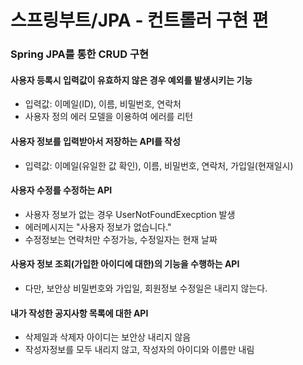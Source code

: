 # 스프링부트/JPA - 컨트롤러 구현 편

### Spring JPA를 통한 CRUD 구현


#### 사용자 등록시 입력값이 유효하지 않은 경우 예외를 발생시키는 기능
- 입력값: 이메일(ID), 이름, 비밀번호, 연락처
- 사용자 정의 에러 모델을 이용하여 에러를 리턴


#### 사용자 정보를 입력받아서 저장하는 API를 작성
- 입력값: 이메일(유일한 값 확인), 이름, 비밀번호, 연락처, 가입일(현재일시)


#### 사용자 수정를 수정하는 API
- 사용자 정보가 없는 경우 UserNotFoundExecption 발생
- 에러메시지는 "사용자 정보가 없습니다."
- 수정정보는 연략처만 수정가능, 수정일자는 현재 날짜


#### 사용자 정보 조회(가입한 아이디에 대한)의 기능을 수행하는 API
- 다만, 보안상 비밀번호와 가입일, 회원정보 수정일은 내리지 않는다.


#### 내가 작성한 공지사항 목록에 대한 API
- 삭제일과 삭제자 아이디는 보안상 내리지 않음
- 작성자정보를 모두 내리지 않고, 작성자의 아이디와 이름만 내림
